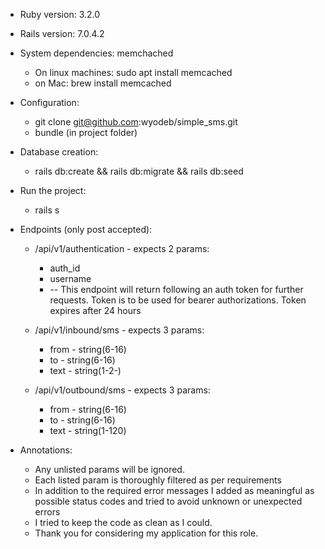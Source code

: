 
* Ruby version: 3.2.0
* Rails version: 7.0.4.2

* System dependencies: memchached
  * On linux machines: sudo apt install memcached
  * on Mac: brew install memcached

* Configuration:
  * git clone git@github.com:wyodeb/simple_sms.git
  * bundle (in project folder)
  
* Database creation:
  * rails db:create && rails db:migrate && rails db:seed

* Run the project:
  * rails s

* Endpoints (only post accepted):
  * /api/v1/authentication  - expects 2 params:
    * auth_id
    * username
    * -- This endpoint will return following an auth token for further requests.
    Token is to be used for bearer authorizations. Token expires after 24 hours
    
  * /api/v1/inbound/sms - expects 3 params:
    * from - string(6-16)
    * to - string(6-16)
    * text - string(1-2-)
  * /api/v1/outbound/sms - expects 3 params:
    * from - string(6-16)
    * to - string(6-16)
    * text - string(1-120)
* Annotations:
  * Any unlisted params will be ignored.
  * Each listed param is thoroughly filtered as per requirements 
  * In addition to the  required error messages I added as meaningful as possible status codes and tried to avoid unknown or unexpected errors
  * I tried to keep the code as clean as I could. 
  * Thank you for considering my application for this role.